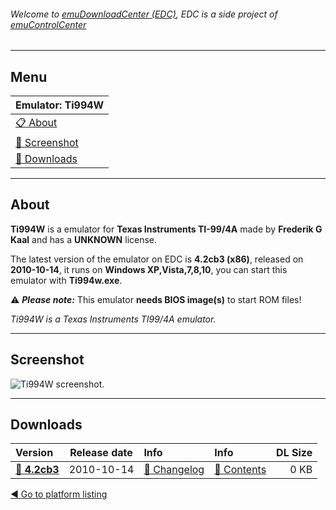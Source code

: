 ###### Welcome to [emuDownloadCenter (EDC)](https://github.com/PhoenixInteractiveNL/emuDownloadCenter/wiki/), EDC is a side project of [emuControlCenter](https://github.com/PhoenixInteractiveNL/emuControlCenter/wiki/)
***
## Menu
| **Emulator: Ti994W** |
|:---------|
| [:clipboard: About](#about) |
| [:sunrise: Screenshot](#screenshot) |
| [:floppy_disk: Downloads](#downloads) |
***
## About
**Ti994W** is a emulator for **Texas Instruments TI-99/4A** made by **Frederik G Kaal** and has a **UNKNOWN** license.

The latest version of the emulator on EDC is **4.2cb3 (x86)**, released on **2010-10-14**, it runs on **Windows XP,Vista,7,8,10**, you can start this emulator with **Ti994w.exe**.

:warning: _**Please note:**_ This emulator **needs BIOS image(s)** to start ROM files!

_Ti994W is a Texas Instruments TI99/4A emulator._
***
## Screenshot
![](https://raw.githubusercontent.com/PhoenixInteractiveNL/emuDownloadCenter/master/hooks/ti994w/screen.jpg "Ti994W screenshot.")
***
## Downloads
| Version  | Release date  | Info       | Info       | DL Size    |
|:---------|:-------------:|:-----------|:-----------|-----------:|
| [:floppy_disk: **4.2cb3**](https://github.com/PhoenixInteractiveNL/edc-repo0006/raw/master/ti994w/4.2cb3.7z) | 2010-10-14 | [:page_facing_up: Changelog](https://github.com/PhoenixInteractiveNL/edc-repo0006/blob/master/ti994w/4.2cb3_changelog.txt) | [:mag_right: Contents](https://github.com/PhoenixInteractiveNL/edc-repo0006/blob/master/ti994w/4.2cb3_contents.txt) | 0 KB |

[:arrow_backward: Go to platform listing](https://github.com/PhoenixInteractiveNL/emuDownloadCenter/wiki/EDC-Platform-List)
